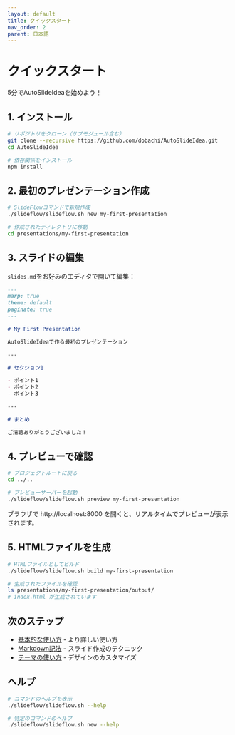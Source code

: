 ```yaml
---
layout: default
title: クイックスタート
nav_order: 2
parent: 日本語
---
```


# クイックスタート

5分でAutoSlideIdeaを始めよう！

## 1. インストール

```bash
# リポジトリをクローン（サブモジュール含む）
git clone --recursive https://github.com/dobachi/AutoSlideIdea.git
cd AutoSlideIdea

# 依存関係をインストール
npm install
```

## 2. 最初のプレゼンテーション作成

```bash
# SlideFlowコマンドで新規作成
./slideflow/slideflow.sh new my-first-presentation

# 作成されたディレクトリに移動
cd presentations/my-first-presentation
```

## 3. スライドの編集

`slides.md`をお好みのエディタで開いて編集：

```markdown
---
marp: true
theme: default
paginate: true
---

# My First Presentation

AutoSlideIdeaで作る最初のプレゼンテーション

---

# セクション1

- ポイント1
- ポイント2
- ポイント3

---

# まとめ

ご清聴ありがとうございました！
```

## 4. プレビューで確認

```bash
# プロジェクトルートに戻る
cd ../..

# プレビューサーバーを起動
./slideflow/slideflow.sh preview my-first-presentation
```

ブラウザで http://localhost:8000 を開くと、リアルタイムでプレビューが表示されます。

## 5. HTMLファイルを生成

```bash
# HTMLファイルとしてビルド
./slideflow/slideflow.sh build my-first-presentation

# 生成されたファイルを確認
ls presentations/my-first-presentation/output/
# index.html が生成されています
```

## 次のステップ

- [基本的な使い方](../user-guide/basic-usage/) - より詳しい使い方
- [Markdown記法](../user-guide/markdown-syntax/) - スライド作成のテクニック
- [テーマの使い方](../user-guide/themes/) - デザインのカスタマイズ

## ヘルプ

```bash
# コマンドのヘルプを表示
./slideflow/slideflow.sh --help

# 特定のコマンドのヘルプ
./slideflow/slideflow.sh new --help
```